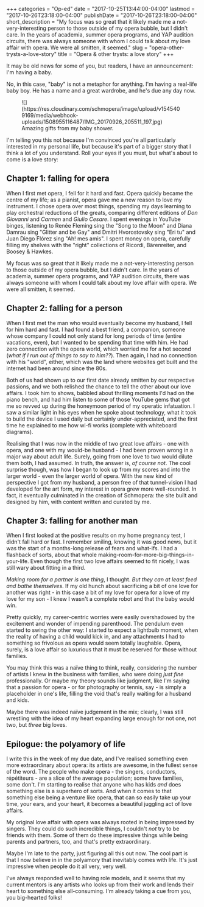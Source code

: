 +++
categories = "Op-ed"
date = "2017-10-25T13:44:00-04:00"
lastmod = "2017-10-26T23:18:00-04:00"
publishDate = "2017-10-26T23:18:00-04:00"
short_description = "My focus was so great that it likely made me a not-very-interesting person to those outside of my opera bubble, but I didn't care. In the years of academia, summer opera programs, and YAP audition circuits, there was always someone with whom I could talk about my love affair with opera. We were all smitten, it seemed."
slug = "opera-other-trysts-a-love-story"
title = "Opera &amp; other trysts: a love story"
+++

It may be old news for some of you, but readers, I have an announcement: I'm having a baby.

No, in this case, "baby" is not a metaphor for anything. I'm having a real-life baby boy. He has a name and a great wardrobe, and he's due any day now.

<figure data-type="image">
![](https://res.cloudinary.com/schmopera/image/upload/v1545409169/media/webhook-uploads/1508955116487/IMG_20170926_205511_197.jpg)
<figcaption>Amazing gifts from my baby shower.</figcaption>
</figure>

I'm telling you this not because I'm convinced you're all particularly interested in my personal life, but because it's part of a bigger story that I think a lot of you understand. Roll your eyes if you must, but what's about to come is a love story:

## Chapter 1: falling for opera

When I first met opera, I fell for it hard and fast. Opera quickly became the centre of my life; as a pianist, opera gave me a new reason to love my instrument. I chose opera over most things, spending my days learning to play orchestral reductions of the greats, comparing different editions of *Don Giovanni* and *Carmen* and *Giulio Cesare*. I spent evenings in YouTube binges, listening to Renée Fleming sing the "Song to the Moon" and Diana Damrau sing "Glitter and be Gay" and Dmitri Hvorostovsky sing "Eri tu" and Juan Diego Flórez sing "Ah! mes amis". I spent money on opera, carefully filling my shelves with the "right" collections of Ricordi, Bärenreiter, and Boosey & Hawkes.

My focus was so great that it likely made me a not-very-interesting person to those outside of my opera bubble, but I didn't care. In the years of academia, summer opera programs, and YAP audition circuits, there was always someone with whom I could talk about my love affair with opera. We were all smitten, it seemed.

## Chapter 2: falling for a person

When I first met the man who would eventually become my husband, I fell for him hard and fast. I had found a best friend, a companion, someone whose company I could not only stand for long periods of time (entire vacations, even), but I wanted to be spending that time with him. He had zero connection with the opera world, which worried me for a hot second (*what if I run out of things to say to him??*). Then again, I had no connection with his "world", either, which was the land where websites get built and the internet had been around since the 80s. 

Both of us had shown up to our first date already smitten by our respective passions, and we both relished the chance to tell the other about our love affairs. I took him to shows, babbled about thrilling moments I'd had on the piano bench, and had him listen to some of those YouTube gems that got me so revved up during the honeymoon period of my operatic infatuation. I saw a similar light in his eyes when he spoke about technology, what it took to build the device I used daily but certainly under-appreciated, and the first time he explained to me how wi-fi works (complete with whiteboard diagrams).

Realising that I was now in the middle of two great love affairs - one with opera, and one with my would-be husband - I had been proven wrong in a major way about adult life. Surely, going from one love to two would dilute them both, I had assumed. In truth, the answer is, *of course not*. The cool surprise though, was how I began to look up from my scores and into the larger world - even the larger world of opera. With the new kind of perspective I got from my husband, a person free of that tunnel-vision I had developed for the art form, my interest in opera grew more well-rounded. In fact, it eventually culminated in the creation of Schmopera: the site built and designed by him, with content written and curated by me.

## Chapter 3: falling for another man

When I first looked at the positive results on my home pregnancy test, I didn't fall hard or fast. I remember smiling, knowing it was good news, but it was the start of a months-long release of fears and what-ifs. I had a flashback of sorts, about that whole making-room-for-more-big-things-in-your-life. Even though the first two love affairs seemed to fit nicely, I was still wary about fitting in a third.

*Making room for a partner is one thing*, I thought. *But they can at least feed and bathe themselves*. If my old hunch about sacrificing a bit of one love for another was right - in this case a bit of my love for opera for a love of my love for my son - I knew I wasn't a complete robot and that the baby would win. 

Pretty quickly, my career-centric worries were easily overshadowed by the excitement and wonder of impending parenthood. The pendulum even started to swing the other way: I started to expect a lightbulb moment, when the reality of having a child would kick in, and any attachments I had to something so frivolous as opera would seem totally laughable. Opera, surely, is a love affair so luxurious that it must be reserved for those without families.

You may think this was a naïve thing to think, really, considering the number of artists I knew in the business with families, who were doing *just fine* professionally. Or maybe my theory sounds like judgment, like I'm saying that a passion for opera - or for photography or tennis, say - is simply a placeholder in one's life, filling the void that's really waiting for a husband and kids.

Maybe there was indeed naïve judgement in the mix; clearly, I was still wrestling with the idea of my heart expanding large enough for not one, not two, but *three* big loves.

## Epilogue: the polyamory of life

I write this in the week of my due date, and I've realised something even more extraordinary about opera: its artists are awesome, in the fullest sense of the word. The people who make opera - the singers, conductors, répétiteurs - are a slice of the average population; some have families, some don't. I'm starting to realise that anyone who has kids *and* does something else is a superhero of sorts. And when it comes to that something else being a venture like opera, that can so easily take up your time, your ears, and your heart, it becomes a beautiful juggling act of love affairs.

My original love affair with opera was always rooted in being impressed by singers. They could do such incredible things, I couldn't *not* try to be friends with them. Some of them do these impressive things while being parents and partners, too, and that's pretty extraordinary.

Maybe I'm late to the party, just figuring all this out now. The cool part is that I now believe in in the polyamory that inevitably comes with life. It's just impressive when people do it all very, very well. 

I've always responded well to having role models, and it seems that my current mentors is any artists who looks up from their work and lends their heart to something else all-consuming. I'm already taking a cue from you, you big-hearted folks!

